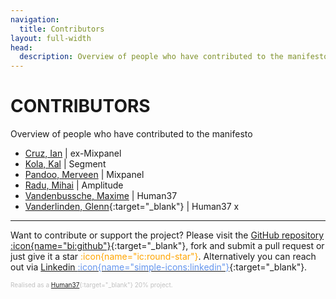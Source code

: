 ```yaml
---
navigation:
  title: Contributors
layout: full-width
head:
  description: Overview of people who have contributed to the manifesto.
---
```


# CONTRIBUTORS

Overview of people who have contributed to the manifesto

- [Cruz, Ian](https://www.linkedin.com/in/ianagcruz/) | ex-Mixpanel
- [Kola, Kal](https://www.linkedin.com/in/kal-kola/) | Segment
- [Pandoo, Merveen](https://www.linkedin.com/in/merveen-pandoo/x) | Mixpanel
- [Radu, Mihai](https://www.linkedin.com/in/mgradu/) | Amplitude
- [Vandenbussche, Maxime](https://www.linkedin.com/in/maxime-vandenbussche-bb852365/) | Human37
- [Vanderlinden, Glenn](https://www.linkedin.com/in/glennvanderlinden/){:target="\_blank"} | Human37
  x

---

Want to contribute or support the project?
Please visit the [GitHub repository :icon{name="bi:github"}](https://github.com/glnv/SAM-markdown){:target="\_blank"}, fork and submit a pull request or just give it a star<span style="color: orange"> :icon{name="ic:round-star"}</span>.
Alternatively you can reach out via [Linkedin <span style="color: CornflowerBlue"> :icon{name="simple-icons:linkedin"}</span>](https://www.linkedin.com/in/glennvanderlinden/){:target="\_blank"}.

<span style="color:silver;;font-size:10px"> Realised as a [Human37](https://human37.com){:target="\_blank"} 20% project.</span>
